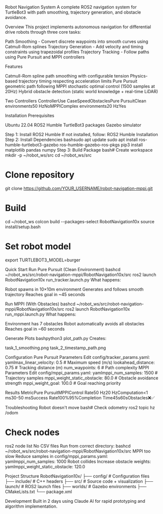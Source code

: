 Robot Navigation System
A complete ROS2 navigation system for TurtleBot3 with path smoothing, trajectory generation, and obstacle avoidance.

Overview
This project implements autonomous navigation for differential drive robots through three core tasks:

Path Smoothing - Convert discrete waypoints into smooth curves using Catmull-Rom splines
Trajectory Generation - Add velocity and timing constraints using trapezoidal profiles
Trajectory Tracking - Follow paths using Pure Pursuit and MPPI controllers

Features

Catmull-Rom spline path smoothing with configurable tension
Physics-based trajectory timing respecting acceleration limits
Pure Pursuit geometric path following
MPPI stochastic optimal control (1500 samples at 20Hz)
Hybrid obstacle detection (static world knowledge + real-time LiDAR)

Two Controllers
ControllerUse CaseSpeedObstaclesPure PursuitClean environments50 HzNoMPPIComplex environments20 HzYes

Installation
Prerequisites

Ubuntu 22.04
ROS2 Humble
TurtleBot3 packages
Gazebo simulator

Step 1: Install ROS2 Humble
If not installed, follow: ROS2 Humble Installation
Step 2: Install Dependencies
bashsudo apt update
sudo apt install ros-humble-turtlebot3-gazebo ros-humble-gazebo-ros-pkgs
pip3 install matplotlib pandas numpy
Step 3: Build Package
bash# Create workspace
mkdir -p ~/robot_ws/src
cd ~/robot_ws/src

# Clone repository
git clone https://github.com/YOUR_USERNAME/robot-navigation-mppi.git

# Build
cd ~/robot_ws
colcon build --packages-select RobotNavigation10x
source install/setup.bash

# Set robot model
export TURTLEBOT3_MODEL=burger

Quick Start
Run Pure Pursuit (Clean Environment)
bashcd ~/robot_ws/src/robot-navigation-mppi/RobotNavigation10x/src
ros2 launch RobotNavigation10x run_tracker.launch.py
What happens:

Robot spawns in 10×10m environment
Generates and follows smooth trajectory
Reaches goal in ~45 seconds

Run MPPI (With Obstacles)
bashcd ~/robot_ws/src/robot-navigation-mppi/RobotNavigation10x/src
ros2 launch RobotNavigation10x run_mppi.launch.py
What happens:

Environment has 7 obstacles
Robot automatically avoids all obstacles
Reaches goal in ~60 seconds

Generate Plots
bashpython3 plot_path.py
Creates:

task_1_smoothing.png
task_2_timestamp_path.png


Configuration
Pure Pursuit Parameters
Edit config/tracker_params.yaml:
yamlmax_linear_velocity: 0.5      # Maximum speed (m/s)
lookahead_distance: 0.75      # Tracking distance (m)
num_waypoints: 6              # Path complexity
MPPI Parameters
Edit config/mppi_params.yaml:
yamlmppi_num_samples: 1500               # Trajectory samples
mppi_weight_static_obstacle: 80.0    # Obstacle avoidance strength
mppi_weight_goal: 100.0              # Goal reaching priority

Results
MetricPure PursuitMPPIControl Rate50 Hz20 HzComputation<1 ms30-50 msSuccess Rate100%95%Completion Time45s60sObstacles❌✅

Troubleshooting
Robot doesn't move
bash# Check odometry
ros2 topic hz /odom

# Check nodes
ros2 node list
No CSV files
Run from correct directory:
bashcd ~/robot_ws/src/robot-navigation-mppi/RobotNavigation10x/src
MPPI too slow
Reduce samples in config/mppi_params.yaml:
yamlmppi_num_samples: 1000
Robot collides
Increase obstacle weights:
yamlmppi_weight_static_obstacle: 120.0

Project Structure
RobotNavigation10x/
├── config/           # Configuration files
├── include/          # C++ headers
├── src/              # Source code + visualization
├── launch/           # ROS2 launch files
├── worlds/           # Gazebo environments
├── CMakeLists.txt
└── package.xml

Development
Built in 2 days using Claude AI for rapid prototyping and algorithm implementation.